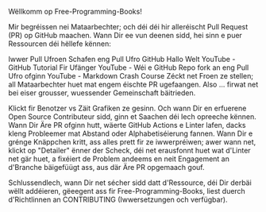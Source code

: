 Wëllkomm op Free-Programming-Books!

Mir begréissen nei Mataarbechter; och déi déi hir alleréischt Pull Request (PR) op GitHub maachen. Wann Dir ee vun deenen sidd, hei sinn e puer Ressourcen déi hëllefe kënnen:

Iwwer Pull Ufroen
Schafen eng Pull Ufro
GitHub Hallo Welt
YouTube - GitHub Tutorial Fir Ufänger
YouTube - Wéi e GitHub Repo fork an eng Pull Ufro ofginn
YouTube - Markdown Crash Course
Zéckt net Froen ze stellen; all Mataarbechter huet mat engem éischte PR ugefaangen. Also ... firwat net bei eiser grousser, wuessender Gemeinschaft bäitrieden.

Klickt fir Benotzer vs Zäit Grafiken ze gesinn.
Och wann Dir en erfuerene Open Source Contributeur sidd, ginn et Saachen déi Iech opreeche kënnen. Wann Dir Äre PR ofginn hutt, wäerte GitHub Actions e Linter lafen, dacks kleng Probleemer mat Abstand oder Alphabetiséierung fannen. Wann Dir e grénge Knäppchen kritt, ass alles prett fir ze iwwerpréiwen; awer wann net, klickt op "Detailer" ënner der Scheck, déi net erausfonnt huet wat d'Linter net gär huet, a fixéiert de Problem andeems en neit Engagement an d'Branche bäigefüügt ass, aus där Äre PR opgemaach gouf.

Schlussendlech, wann Dir net sécher sidd datt d'Ressource, déi Dir derbäi wëllt addéieren, gëeegent ass fir Free-Programming-Books, liest duerch d'Richtlinnen an CONTRIBUTING (Iwwersetzungen och verfügbar).
